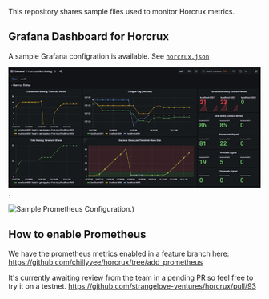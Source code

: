 This repository shares sample files used to monitor Horcrux metrics.


## Grafana Dashboard for Horcrux

A sample Grafana configration is available.  See [`horcrux.json`](https://github.com/chillyvee/horcrux-info/blob/master/grafana/horcrux.json)

![Sample Grafana Dashboard](https://github.com/chillyvee/horcrux-info/raw/master/grafana/grafana.png "Sample Grafana Dashboard").

![Sample Prometheus Configuration](https://github.com/chillyvee/horcrux-info/raw/master/prometheus/prometheus.yml "Sample Prometheus Configuration").)


## How to enable Prometheus 

We have the prometheus metrics enabled in a feature branch here:
https://github.com/chillyvee/horcrux/tree/add_prometheus

It's currently awaiting review from the team in a pending PR so feel free to try it on a testnet.
https://github.com/strangelove-ventures/horcrux/pull/93
